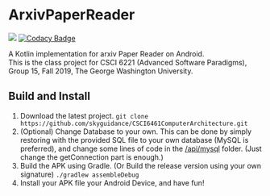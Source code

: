 
# ArxivPaperReader
![](https://github.com/skyguidance/ArxivPaperReader/workflows/Code%20Auto-compile%20Test%20(lint)/badge.svg)   [![Codacy Badge](https://api.codacy.com/project/badge/Grade/9f1a500172744c44ab6fad51af29a7e3)](https://www.codacy.com?utm_source=github.com&amp;utm_medium=referral&amp;utm_content=skyguidance/ArxivPaperReader&amp;utm_campaign=Badge_Grade)

A Kotlin implementation for arxiv Paper Reader on Android.<br>
This is the class project for CSCI 6221 (Advanced Software Paradigms), Group 15, Fall 2019, The George Washington University.
## Build and Install

 1. Download the latest project.
 `git clone https://github.com/skyguidance/CSCI6461ComputerArchitecture.git`
 2. (Optional) Change Database to your own.
 This can be done by simply restoring with the provided SQL file to your own database (MySQL is preferred), and change some lines of code in the [/api/mysql](https://github.com/skyguidance/ArxivPaperReader/tree/master/app/src/main/java/com/example/cardviewdemo/api/mysql) folder. (Just change the getConnection part is enough.)
 3. Build the APK using Gradle. (Or Build the release version using your own signature)
 `./gradlew assembleDebug`
 4. Install your APK file your Android Device, and have fun!

